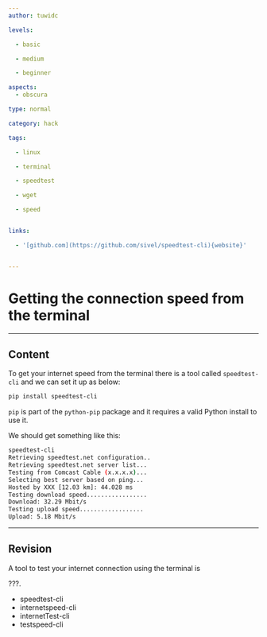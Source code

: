 ```yaml
---
author: tuwidc

levels:

  - basic

  - medium

  - beginner

aspects:
  - obscura

type: normal

category: hack

tags:

  - linux

  - terminal

  - speedtest

  - wget

  - speed


links:

  - '[github.com](https://github.com/sivel/speedtest-cli){website}'


---
```


# Getting the connection speed from the terminal

---
## Content

To get your internet speed from the terminal there is a tool called `speedtest-cli`
and we can set it up as below:
```bash
pip install speedtest-cli
```
`pip` is part of the `python-pip` package and it requires a valid Python install to use it.

We should get something like this:
```bash
speedtest-cli
Retrieving speedtest.net configuration..
Retrieving speedtest.net server list...
Testing from Comcast Cable (x.x.x.x)...
Selecting best server based on ping...
Hosted by XXX [12.03 km]: 44.028 ms
Testing download speed.................
Download: 32.29 Mbit/s
Testing upload speed..................
Upload: 5.18 Mbit/s
```

---
## Revision

A tool to test your internet connection using the terminal is 

???.

* speedtest-cli
* internetspeed-cli
* internetTest-cli
* testspeed-cli

 
 
 
